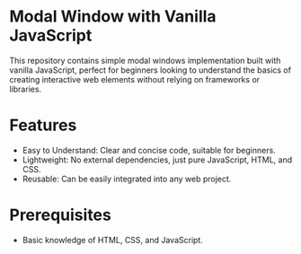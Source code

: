 # Modal Window with Vanilla JavaScript

This repository contains simple modal windows implementation built with vanilla JavaScript, perfect for beginners looking to understand the basics of creating interactive web elements without relying on frameworks or libraries.

# Features

- Easy to Understand: Clear and concise code, suitable for beginners.
- Lightweight: No external dependencies, just pure JavaScript, HTML, and CSS.
- Reusable: Can be easily integrated into any web project.

# Prerequisites

- Basic knowledge of HTML, CSS, and JavaScript.
